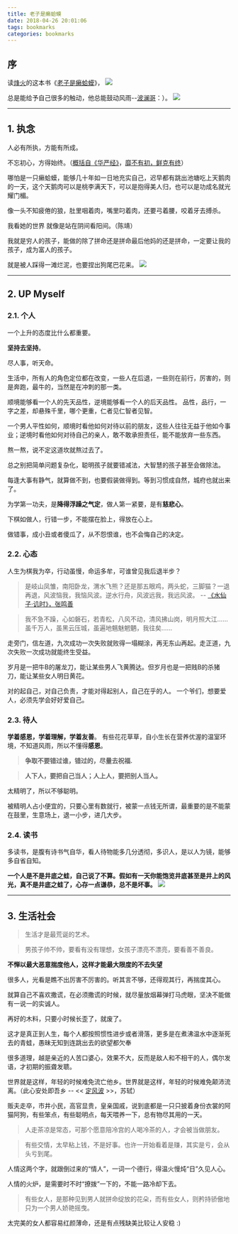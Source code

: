 ```yaml
---
title: 老子是癞蛤蟆
date: 2018-04-26 20:01:06
tags: bookmarks
categories: bookmarks
---
```


## 序
读[烽火](https://baike.baidu.com/item/%E7%83%BD%E7%81%AB%E6%88%8F%E8%AF%B8%E4%BE%AF/9127348?fr=aladdin)的这本书《[老子是癞蛤蟆](https://baike.baidu.com/item/%E8%80%81%E5%AD%90%E6%98%AF%E7%99%9E%E8%9B%A4%E8%9F%86/4871434?fr=aladdin)》，
![](https://gss1.bdstatic.com/-vo3dSag_xI4khGkpoWK1HF6hhy/baike/c0%3Dbaike92%2C5%2C5%2C92%2C30/sign=e306f7ec0c33874488c8272e3066b29c/b03533fa828ba61ebdf161934134970a304e596a.jpg)

总是能给予自己很多的触动，他总能鼓动风雨--[波澜哥](https://baike.baidu.com/item/%E6%B3%A2%E6%BE%9C%E5%93%A5)：）。
![](https://gss1.bdstatic.com/-vo3dSag_xI4khGkpoWK1HF6hhy/baike/c0%3Dbaike80%2C5%2C5%2C80%2C26/sign=7a3962be72310a55d029d6a6d62c28cc/5243fbf2b21193133d7107fd6e380cd791238d49.jpg)

---

## 1. 执念

人必有所执，方能有所成。

不忘初心，方得始终。（[概括自《华严经》](https://baike.baidu.com/item/%E5%8D%8E%E4%B8%A5%E7%BB%8F/1930991?fr=aladdin)，[靡不有初，鲜克有终](https://baike.baidu.com/item/%E9%9D%A1%E4%B8%8D%E6%9C%89%E5%88%9D%EF%BC%8C%E9%B2%9C%E5%85%8B%E6%9C%89%E7%BB%88/4433245?fr=aladdin)）

哪怕是一只癞蛤蟆，能够几十年如一日地充实自己，迟早都有跳出池塘吃上天鹅肉的一天，这个天鹅肉可以是桃李满天下，可以是抱得美人归，也可以是功成名就光耀门楣。

像一头不知疲倦的狼，肚里咽着肉，嘴里叼着肉，还要弓着腰，咬着牙去搏杀。

我看她的世界 就像是站在阴间看阳间。（陈靖）

我就是穷人的孩子，能做的除了拼命还是拼命最后他妈的还是拼命，一定要让我的孩子，成为富人的孩子。

就是被人踩得一滩烂泥，也要捏出狗尾巴花来。
![](https://gss2.bdstatic.com/9fo3dSag_xI4khGkpoWK1HF6hhy/baike/c0%3Dbaike220%2C5%2C5%2C220%2C73/sign=bb3d0303d0a20cf4529df68d17602053/ae51f3deb48f8c54765141ab3a292df5e1fe7fb0.jpg)

---

## 2. UP Myself

### 2.1. 个人

一个上升的态度比什么都重要。 

**坚持去坚持**。

尽人事，听天命。

生活中，所有人的角色定位都在改变，一些人在后退，一些则在前行，厉害的，则是奔跑，最牛的，当然是在冲刺的那一类。

顺境能够看一个人的先天品性，逆境能够看一个人的后天品性。
品性，品行，一字之差，却悬殊千里，哪个更重，仁者见仁智者见智。

一个男人平性如何，顺境时看他如何对待以前的朋友，这些人往往无益于他如今事业；逆境时看他如何对待自己的亲人，敢不敢承担责任，能不能放弃一些东西。

熬一熬，说不定这道坎就熬过去了。

总之别把简单问题复杂化，聪明孩子就要错减法，大智慧的孩子甚至会做除法。

每逢大事有静气，就算做不到，也要假装做得到。等到习惯成自然，城府也就出来了。

为学第一功夫，是**降得浮躁之气定**，做人第一紧要，是有**慈悲心**。

下棋如做人，行错一步，不能摆在脸上，得放在心上。

做错事，成小丑或者傻瓜了，从不怨恨谁，也不会悔自己的决定。

### 2.2. 心态
人生为棋我为卒，行动虽慢，命运多牟，可谁曾见我后退半步？

>是岐山凤雏，南阳卧龙，渭水飞熊？还是那五眼鸡，两头蛇，三脚猫？一退再退，风波恼我，我恼风波。逆水行舟，风波远我，我远风波。 -- [《水仙子·讥时》，张鸣善](https://baike.baidu.com/item/%E6%B0%B4%E4%BB%99%E5%AD%90%C2%B7%E8%AE%A5%E6%97%B6/4075463?fr=aladdin)

>我不急不躁，心如磐石，若青松，八风不动，清风拂山岗，明月照大江……
虽千万人，虽黑云压城，虽遍地魑魅魍魉，我往矣…… 

走旁门，信左道，九次成功一次失败就败得一塌糊涂，再无东山再起。走正道，九次失败一次成功就能终生受益。

岁月是一把牛B的屠龙刀，能让某些男人飞黄腾达。但岁月也是一把贱B的杀猪刀，能让某些女人明日黄花。

对的起自己，对自己负责，才能对得起别人，自己在乎的人。
一个爷们，想要爱人，必须先学会好好爱自己。

### 2.3. 待人
**学着感恩，学着理解，学着友善**。
有些花花草草，自小生长在营养优渥的温室环境，不知道风雨，所以不懂得**感恩**。

>**争取不要错过谁，错过的，尽量去祝福.**

>**人下人，要把自己当人；人上人，要把别人当人。**

太精明了，所以不够聪明。

被精明人占小便宜的，只要心里有数就行，被蒙一点钱无所谓，最重要的是不能蒙在鼓里，生意场上，退一小步，进几大步。

### 2.4. 读书

多读书，是腹有诗书气自华，看人待物能多几分透彻，多识人，是以人为镜，能够多自省自知。

**一个人是不是井底之蛙，自己说了不算。假如有一天你能饱览井底甚至是井上的风光，真不是井底之蛙了，心存一点谦恭，总不是坏事。**
![](https://raw.githubusercontent.com/JShell07/jshell07.github.io/master/images/readbook.jpg)

---

## 3. 生活社会

>生活才是最荒诞的艺术。

>男孩子帅不帅，要看有没有理想，女孩子漂亮不漂亮，要看善不善良。

**不惮以最大恶意揣度他人，这样才能最大限度的不去失望**

很多人，光看是瞧不出厉害不厉害的。听其言不够，还得观其行，再揣度其心。

就算自己不喜欢撒谎，在必须撒谎的时候，就尽量放烟幕弹打马虎眼，坚决不能做有一说一的实诚人。

再好的木料，只要小时候长歪了，就废了。

这才是真正到人生，每个人都按照惯性进步或者滑落，更多是在煮沸温水中逐渐死去的青蛙，愚昧无知到连跳出去的欲望都欠奉

很多道理，越是亲近的人苦口婆心，效果不大，反而是敌人和不相干的人，偶尔发语，才初期的振聋发聩。

世界就是这样，年轻的时候难免流亡他乡。世界就是这样，年轻的时候难免颠沛流离。（此心安处即吾乡 -- << [定风波](https://baike.baidu.com/item/%E6%AD%A4%E5%BF%83%E5%AE%89%E5%A4%84%E6%98%AF%E5%90%BE%E4%B9%A1/19189793?fr=aladdin) >>，苏轼）

贩夫走卒，市井小民，高官显贵，皇亲国戚，说到底都是一只只披着身份衣裳的阿猫阿狗，有些笨点，有些聪明点，每天喂养一下，总有物尽其用的一天。

>人走茶凉是常态，可那个愿意陪冷宫的人喝冷茶的人，才会被当做朋友。

>有些交情，太早粘上钱，不是好事。也许一开始看着是赚，其实是亏，会从头亏到尾。

人情这两个字，就跟倒过来的“情人”，一词一个德行，得温火慢炖“日”久见人心。

人情的火炉，是需要时不时“撩拨”一下的，不能一路冷却下去。

>有些女人，是那种见到男人就拼命绽放的花朵，而有些女人，则矜持骄傲地只为一个男人娇艳摇曳。

太完美的女人都容易红颜薄命，还是有点残缺美比较让人安稳 :)
